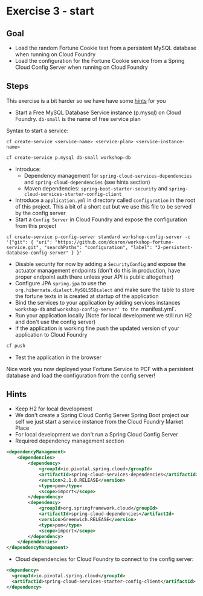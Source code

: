 # Exercise 3 - start 

## Goal
 
* Load the random Fortune Cookie text from a persistent MySQL database when running on Cloud Foundry
* Load the configuration for the Fortune Cookie service from a Spring Cloud Config Server when running on Cloud Foundry

## Steps

This exercise is a bit harder so we have have some [hints](#hints) for you

* Start a Free MySQL Database Service instance (p.mysql) on Cloud Foundry. `db-small` is the name of free service plan

Syntax to start a service:

```
cf create-service <service-name> <service-plan> <service-instance-name>
```

```bash
cf create-service p.mysql db-small workshop-db
```

* Introduce:
  * Dependency management for `spring-cloud-services-dependencies` and `spring-cloud-dependencies` (see hints section)
  * Maven dependencies: `spring-boot-starter-security` and `spring-cloud-services-starter-config-client` 
* Introduce a `application.yml` in directory called `configuration` in the root of this project. This a bit of a short cut but we use this file to be served by the config server
* Start a `Config Server` in Cloud Foundry and expose the configuration from this project

```
cf create-service p-config-server standard workshop-config-server -c '{"git": { "uri": "https://github.com/dcaron/workshop-fortune-service.git", "searchPaths": "configuration", "label": "2-persistent-database-config-server" } }'
```

* Disable security for now by adding a `SecurityConfig` and expose the actuator management endpoints (don't do this in production, have proper endpoint auth there unless your API is public altogether)
* Configure JPA `spring.jpa` to use the `org.hibernate.dialect.MySQL55Dialect` and make sure the table to store the fortune texts in is created at startup of the application 
* Bind the services to your application by adding services instances `workshop-db` and `workshop-config-server' to the `manifest.yml`. 
* Run your application locally (Note for local development we still run H2 and don't use the config server)
* If the application is working fine push the updated version of your application to Cloud Foundry

```bash
cf push 
``` 

* Test the application in the browser

Nice work you now deployed your Fortune Service to PCF with a persistent database and load the configuration from the config server!

## Hints

* Keep H2 for local development
* We don't create a Spring Cloud Config Server Spring Boot project our self we just start a service instance from the Cloud Foundry Market Place
* For local development we don't run a Spring Cloud Config Server
* Required dependency management section 

```xml
<dependencyManagement>
    <dependencies>
        <dependency>
            <groupId>io.pivotal.spring.cloud</groupId>
            <artifactId>spring-cloud-services-dependencies</artifactId>
            <version>2.1.0.RELEASE</version>
            <type>pom</type>
            <scope>import</scope>
        </dependency>
        <dependency>
            <groupId>org.springframework.cloud</groupId>
            <artifactId>spring-cloud-dependencies</artifactId>
            <version>Greenwich.RELEASE</version>
            <type>pom</type>
            <scope>import</scope>
        </dependency>
    </dependencies>
</dependencyManagement>
```

* Cloud dependencies for Cloud Foundry to connect to the config server:

```xml
<dependency>
  <groupId>io.pivotal.spring.cloud</groupId>
  <artifactId>spring-cloud-services-starter-config-client</artifactId>
</dependency>
```